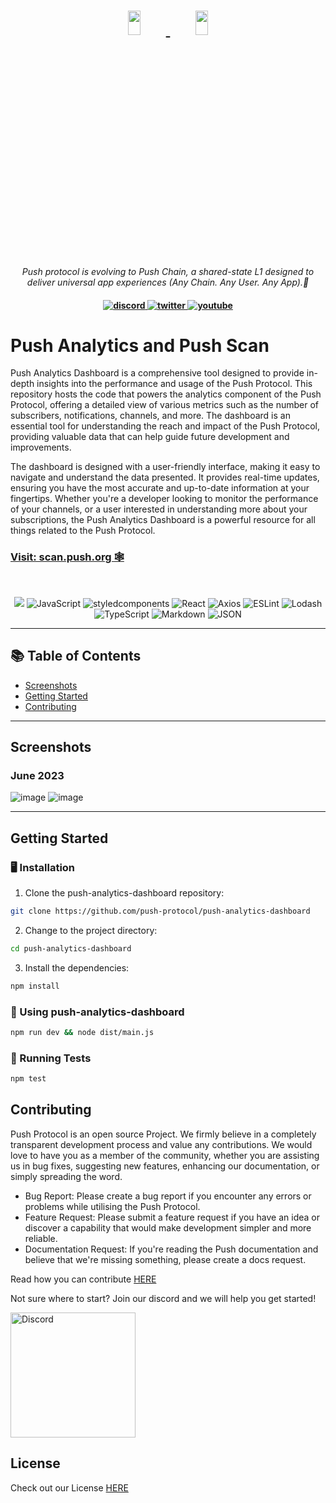 <h1 align="center">
    <a href="https://push.org/#gh-light-mode-only">
    <img width='20%' height='10%' src="https://res.cloudinary.com/drdjegqln/image/upload/v1686227557/Push-Logo-Standard-Dark_xap7z5.png">
    </a>
    <a href="https://push.org/#gh-dark-mode-only">
    <img width='20%' height='10%' src="https://res.cloudinary.com/drdjegqln/image/upload/v1686227558/Push-Logo-Standard-White_dlvapc.png">
    </a>
</h1>

<p align="center">
  <i align="center">Push protocol is evolving to Push Chain, a shared-state L1 designed to deliver universal app experiences (Any Chain. Any User. Any App).🚀</i>
</p>

<h4 align="center">

  <a href="https://discord.com/invite/pushprotocol">
    <img src="https://img.shields.io/badge/discord-7289da.svg?style=flat-square" alt="discord">
  </a>
  <a href="https://twitter.com/pushprotocol">
    <img src="https://img.shields.io/badge/twitter-18a1d6.svg?style=flat-square" alt="twitter">
  </a>
  <a href="https://www.youtube.com/@pushprotocol">
    <img src="https://img.shields.io/badge/youtube-d95652.svg?style=flat-square&" alt="youtube">
  </a>
</h4>

<h1> Push Analytics and Push Scan </h1>
<p>Push Analytics Dashboard is a comprehensive tool designed to provide in-depth insights into the performance and usage of the Push Protocol. This repository hosts the code that powers the analytics component of the Push Protocol, offering a detailed view of various metrics such as the number of subscribers, notifications, channels, and more. The dashboard is an essential tool for understanding the reach and impact of the Push Protocol, providing valuable data that can help guide future development and improvements.

The dashboard is designed with a user-friendly interface, making it easy to navigate and understand the data presented. It provides real-time updates, ensuring you have the most accurate and up-to-date information at your fingertips. Whether you're a developer looking to monitor the performance of your channels, or a user interested in understanding more about your subscriptions, the Push Analytics Dashboard is a powerful resource for all things related to the Push Protocol.</p>

<h3> <a href="https://push.network/">Visit: scan.push.org 🕸️</a> </h3>
<br />
<p align="center">
<img src="https://img.shields.io/badge/Next.js-%23111111.svg?style=flat&logo=next.js&logoColor=white" />
<img src="https://img.shields.io/badge/JavaScript-F7DF1E.svg?style=for-the-badge&logo=JavaScript&logoColor=black" alt="JavaScript" />
<img src="https://img.shields.io/badge/styledcomponents-DB7093.svg?style=for-the-badge&logo=styled-components&logoColor=white" alt="styledcomponents" />
<img src="https://img.shields.io/badge/React-61DAFB.svg?style=for-the-badge&logo=React&logoColor=black" alt="React" />
<img src="https://img.shields.io/badge/Axios-5A29E4.svg?style=for-the-badge&logo=Axios&logoColor=white" alt="Axios" />

<img src="https://img.shields.io/badge/ESLint-4B32C3.svg?style=for-the-badge&logo=ESLint&logoColor=white" alt="ESLint" />
<img src="https://img.shields.io/badge/Lodash-3492FF.svg?style=for-the-badge&logo=Lodash&logoColor=white" alt="Lodash" />
<img src="https://img.shields.io/badge/TypeScript-3178C6.svg?style=for-the-badge&logo=TypeScript&logoColor=white" alt="TypeScript" />
<img src="https://img.shields.io/badge/Markdown-000000.svg?style=for-the-badge&logo=Markdown&logoColor=white" alt="Markdown" />
<img src="https://img.shields.io/badge/JSON-000000.svg?style=for-the-badge&logo=JSON&logoColor=white" alt="JSON" />
</p>
</div>

---

## 📚 Table of Contents

- [Screenshots](#screenshots)
- [Getting Started](#getting-started)
- [Contributing](#contributing)

---

## Screenshots

<h3>June 2023</h3>

![image](https://github.com/firascodes/push-analytics-dashboard/assets/72166289/f1e7ae48-f400-41e4-b256-50a9c29a02ef)
![image](https://github.com/firascodes/push-analytics-dashboard/assets/72166289/e1e02a38-6c6a-43f9-ab9f-f7ac589cfe6e)

---

## Getting Started

### 🖥 Installation

1. Clone the push-analytics-dashboard repository:

```sh
git clone https://github.com/push-protocol/push-analytics-dashboard
```

2. Change to the project directory:

```sh
cd push-analytics-dashboard
```

3. Install the dependencies:

```sh
npm install
```

### 🤖 Using push-analytics-dashboard

```sh
npm run dev && node dist/main.js
```

### 🧪 Running Tests

```sh
npm test
```

## Contributing

Push Protocol is an open source Project. We firmly believe in a completely transparent development process and value any contributions. We would love to have you as a member of the community, whether you are assisting us in bug fixes, suggesting new features, enhancing our documentation, or simply spreading the word.

- Bug Report: Please create a bug report if you encounter any errors or problems while utilising the Push Protocol.
- Feature Request: Please submit a feature request if you have an idea or discover a capability that would make development simpler and more reliable.
- Documentation Request: If you're reading the Push documentation and believe that we're missing something, please create a docs request.

Read how you can contribute <a href="https://github.com/push-protocol/push-analytics-dashboard/blob/main/contributing.md">HERE</a>

Not sure where to start? Join our discord and we will help you get started!

<a href="https://discord.gg/pushprotocol" title="Join Our Community"><img src="https://www.freepnglogos.com/uploads/discord-logo-png/playerunknown-battlegrounds-bgparty-15.png" width="200" alt="Discord" /></a>

## License

Check out our License <a href='https://github.com/push-protocol/push-analytics-dashboard/blob/main/license-v1.md'>HERE </a>
